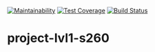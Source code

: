 [![Maintainability](https://api.codeclimate.com/v1/badges/de0fb35dd1229d350a91/maintainability)](https://codeclimate.com/github/sanarise-pr/project-lvl1-s260/maintainability)
[![Test Coverage](https://api.codeclimate.com/v1/badges/de0fb35dd1229d350a91/test_coverage)](https://codeclimate.com/github/sanarise-pr/project-lvl1-s260/test_coverage)
[![Build Status](https://travis-ci.org/sanarise-pr/project-lvl1-s260.svg?branch=master)](https://travis-ci.org/sanarise-pr/project-lvl1-s260)

# project-lvl1-s260
